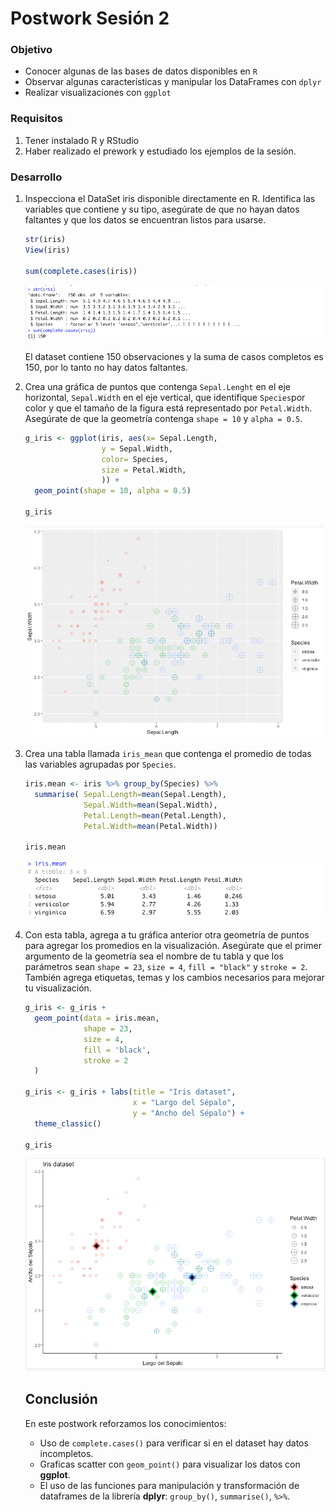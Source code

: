 # Postwork Sesión 2

### Objetivo

- Conocer algunas de las bases de datos disponibles en `R`
- Observar algunas características y manipular los DataFrames con `dplyr`
- Realizar visualizaciones con `ggplot`

### Requisitos

1. Tener instalado R y RStudio
2. Haber realizado el prework y estudiado los ejemplos de la sesión.

### Desarrollo

1. Inspecciona el DataSet iris disponible directamente en R. Identifica las variables que contiene y su tipo, asegúrate de que no hayan datos faltantes y que los datos se encuentran listos para usarse.
    
    ```r
    str(iris)
    View(iris)
    
    sum(complete.cases(iris))
    ```
    
    ![str(iris)](./img/str-iris.png)
    
    El dataset contiene 150 observaciones y la suma de casos completos es 150, por lo tanto no hay datos faltantes.
    
2. Crea una gráfica de puntos que contenga `Sepal.Lenght` en el eje horizontal, `Sepal.Width` en el eje vertical, que identifique `Species`por color y que el tamaño de la figura está representado por `Petal.Width`. Asegúrate de que la geometría contenga `shape = 10` y `alpha = 0.5`.
    
    ```r
    g_iris <- ggplot(iris, aes(x= Sepal.Length, 
                     y = Sepal.Width,
                     color= Species, 
                     size = Petal.Width,
                     )) + 
      geom_point(shape = 10, alpha = 0.5)
    
    g_iris 
    ```
    
    ![g_iris](./img/g_iris.png)
    
3. Crea una tabla llamada `iris_mean` que contenga el promedio de todas las variables agrupadas por `Species`.
    
    ```r
    iris.mean <- iris %>% group_by(Species) %>%
      summarise( Sepal.Length=mean(Sepal.Length),
                 Sepal.Width=mean(Sepal.Width),
                 Petal.Length=mean(Petal.Length),
                 Petal.Width=mean(Petal.Width))
    
    iris.mean
    ```
    
    ![iris-mean](./img/iris-mean.png)
    
4. Con esta tabla, agrega a tu gráfica anterior otra geometría de puntos para agregar los promedios en la visualización. Asegúrate que el primer argumento de la geometría sea el nombre de tu tabla y que los parámetros sean `shape = 23`, `size = 4`, `fill = "black"` y `stroke = 2`. También agrega etiquetas, temas y los cambios necesarios para mejorar tu visualización.
    
    ```r
    g_iris <- g_iris +
      geom_point(data = iris.mean,
                 shape = 23, 
                 size = 4,
                 fill = 'black',
                 stroke = 2
      )
      
    g_iris <- g_iris + labs(title = "Iris dataset",
                            x = "Largo del Sépalo",
                            y = "Ancho del Sépalo") + 
      theme_classic()
    
    g_iris
    ```
    
    ![g_iris2](./img/g_iris2.png)
    
    ## Conclusión
    
    En este postwork reforzamos los conocimientos:
    
    - Uso de `complete.cases()` para verificar si en el dataset hay datos incompletos.
    - Graficas scatter con `geom_point()` para visualizar los datos con **ggplot**.
    - El uso de las funciones para manipulación y transformación de dataframes de la librería **dplyr**:  `group_by()`, `summarise()`, `%>%`.